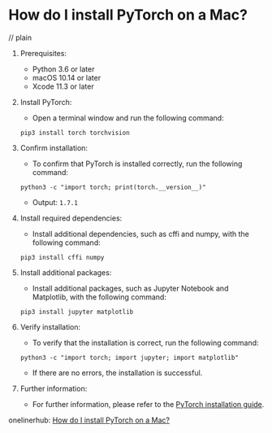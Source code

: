 # How do I install PyTorch on a Mac?
// plain

1. Prerequisites:
    - Python 3.6 or later
    - macOS 10.14 or later
    - Xcode 11.3 or later

2. Install PyTorch:
    - Open a terminal window and run the following command:
    ```
    pip3 install torch torchvision
    ```

3. Confirm installation:
    - To confirm that PyTorch is installed correctly, run the following command:
    ```
    python3 -c "import torch; print(torch.__version__)"
    ```
    - Output: `1.7.1`

4. Install required dependencies:
    - Install additional dependencies, such as cffi and numpy, with the following command:
    ```
    pip3 install cffi numpy
    ```

5. Install additional packages:
    - Install additional packages, such as Jupyter Notebook and Matplotlib, with the following command:
    ```
    pip3 install jupyter matplotlib
    ```

6. Verify installation:
    - To verify that the installation is correct, run the following command:
    ```
    python3 -c "import torch; import jupyter; import matplotlib"
    ```
    - If there are no errors, the installation is successful.

7. Further information:
    - For further information, please refer to the [PyTorch installation guide](https://pytorch.org/get-started/locally/).

onelinerhub: [How do I install PyTorch on a Mac?](https://onelinerhub.com/python-pytorch/how-do-i-install-pytorch-on-a-mac)